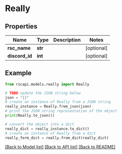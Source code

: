 # Really


## Properties

Name | Type | Description | Notes
------------ | ------------- | ------------- | -------------
**rsc_name** | **str** |  | [optional] 
**discord_id** | **int** |  | [optional] 

## Example

```python
from rscapi.models.really import Really

# TODO update the JSON string below
json = "{}"
# create an instance of Really from a JSON string
really_instance = Really.from_json(json)
# print the JSON string representation of the object
print(Really.to_json())

# convert the object into a dict
really_dict = really_instance.to_dict()
# create an instance of Really from a dict
really_form_dict = really.from_dict(really_dict)
```
[[Back to Model list]](../README.md#documentation-for-models) [[Back to API list]](../README.md#documentation-for-api-endpoints) [[Back to README]](../README.md)


